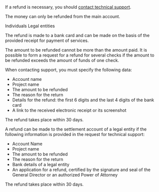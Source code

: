 If a refund is necessary, you should [contact technical support](https://mcs.mail.ru/docs/ru/contacts).

<warn>

The money can only be refunded from the main account.

</warn>

<tabs>
<tablist>
<tab>Individuals</tab>
<tab>Legal entities</tab>
</tablist>
<tabpanel>

The refund is made to a bank card and can be made on the basis of the provided receipt for payment of services.

The amount to be refunded cannot be more than the amount paid. It is possible to form a request for a refund for several checks if the amount to be refunded exceeds the amount of funds of one check.

When contacting support, you must specify the following data:
* Account name
* Project name
* The amount to be refunded
* The reason for the return
* Details for the refund: the first 6 digits and the last 4 digits of the bank card
* A link to the received electronic receipt or its screenshot

The refund takes place within 30 days.

</tabpanel>
<tabpanel>

A refund can be made to the settlement account of a legal entity if the following information is provided in the request for technical support:
* Account Name
* Project name
* The amount to be refunded
* The reason for the return
* Bank details of a legal entity
* An application for a refund, certified by the signature and seal of the General Director or an authorized Power of Attorney

The refund takes place within 30 days.

</tabpanel>
</tabs>